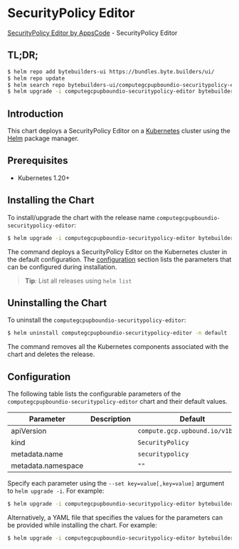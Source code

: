 # SecurityPolicy Editor

[SecurityPolicy Editor by AppsCode](https://byte.builders) - SecurityPolicy Editor

## TL;DR;

```bash
$ helm repo add bytebuilders-ui https://bundles.byte.builders/ui/
$ helm repo update
$ helm search repo bytebuilders-ui/computegcpupboundio-securitypolicy-editor --version=v0.4.18
$ helm upgrade -i computegcpupboundio-securitypolicy-editor bytebuilders-ui/computegcpupboundio-securitypolicy-editor -n default --create-namespace --version=v0.4.18
```

## Introduction

This chart deploys a SecurityPolicy Editor on a [Kubernetes](http://kubernetes.io) cluster using the [Helm](https://helm.sh) package manager.

## Prerequisites

- Kubernetes 1.20+

## Installing the Chart

To install/upgrade the chart with the release name `computegcpupboundio-securitypolicy-editor`:

```bash
$ helm upgrade -i computegcpupboundio-securitypolicy-editor bytebuilders-ui/computegcpupboundio-securitypolicy-editor -n default --create-namespace --version=v0.4.18
```

The command deploys a SecurityPolicy Editor on the Kubernetes cluster in the default configuration. The [configuration](#configuration) section lists the parameters that can be configured during installation.

> **Tip**: List all releases using `helm list`

## Uninstalling the Chart

To uninstall the `computegcpupboundio-securitypolicy-editor`:

```bash
$ helm uninstall computegcpupboundio-securitypolicy-editor -n default
```

The command removes all the Kubernetes components associated with the chart and deletes the release.

## Configuration

The following table lists the configurable parameters of the `computegcpupboundio-securitypolicy-editor` chart and their default values.

|     Parameter      | Description |                   Default                   |
|--------------------|-------------|---------------------------------------------|
| apiVersion         |             | <code>compute.gcp.upbound.io/v1beta1</code> |
| kind               |             | <code>SecurityPolicy</code>                 |
| metadata.name      |             | <code>securitypolicy</code>                 |
| metadata.namespace |             | <code>""</code>                             |


Specify each parameter using the `--set key=value[,key=value]` argument to `helm upgrade -i`. For example:

```bash
$ helm upgrade -i computegcpupboundio-securitypolicy-editor bytebuilders-ui/computegcpupboundio-securitypolicy-editor -n default --create-namespace --version=v0.4.18 --set apiVersion=compute.gcp.upbound.io/v1beta1
```

Alternatively, a YAML file that specifies the values for the parameters can be provided while
installing the chart. For example:

```bash
$ helm upgrade -i computegcpupboundio-securitypolicy-editor bytebuilders-ui/computegcpupboundio-securitypolicy-editor -n default --create-namespace --version=v0.4.18 --values values.yaml
```
